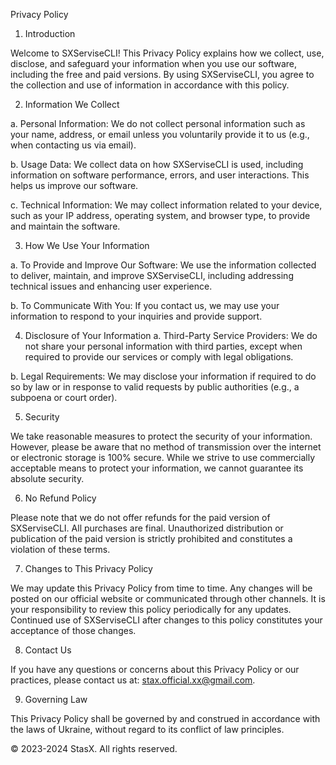 Privacy Policy

1. Introduction

Welcome to SXServiseCLI! This Privacy Policy explains how we collect, use, disclose, and safeguard your information 
when you use our software, including the free and paid versions. By using SXServiseCLI, you agree to the collection 
and use of information in accordance with this policy.

2. Information We Collect

a. Personal Information: We do not collect personal information such as your name, address, or email unless you 
voluntarily provide it to us (e.g., when contacting us via email).

b. Usage Data: We collect data on how SXServiseCLI is used, including information on software performance, errors, 
and user interactions. This helps us improve our software.

c. Technical Information: We may collect information related to your device, such as your IP address, operating system, 
and browser type, to provide and maintain the software.

3. How We Use Your Information

a. To Provide and Improve Our Software: We use the information collected to deliver, maintain, and improve SXServiseCLI, 
including addressing technical issues and enhancing user experience.

b. To Communicate With You: If you contact us, we may use your information to respond to your inquiries and provide support.

4. Disclosure of Your Information
a. Third-Party Service Providers: We do not share your personal information with third parties, except when required to provide 
our services or comply with legal obligations.

b. Legal Requirements: We may disclose your information if required to do so by law or in response to valid requests by public 
authorities (e.g., a subpoena or court order).

5. Security

We take reasonable measures to protect the security of your information. However, please be aware that no method of transmission 
over the internet or electronic storage is 100% secure. While we strive to use commercially acceptable means to protect your information, 
we cannot guarantee its absolute security.

6. No Refund Policy

Please note that we do not offer refunds for the paid version of SXServiseCLI. All purchases are final. Unauthorized distribution or 
publication of the paid version is strictly prohibited and constitutes a violation of these terms.

7. Changes to This Privacy Policy

We may update this Privacy Policy from time to time. Any changes will be posted on our official website or communicated through other 
channels. It is your responsibility to review this policy periodically for any updates. Continued use of SXServiseCLI after changes to 
this policy constitutes your acceptance of those changes.

8. Contact Us

If you have any questions or concerns about this Privacy Policy or our practices, please contact us at: stax.official.xx@gmail.com.

9. Governing Law

This Privacy Policy shall be governed by and construed in accordance with the laws of Ukraine, without regard to its conflict of law principles.

© 2023-2024 StasX. All rights reserved.
